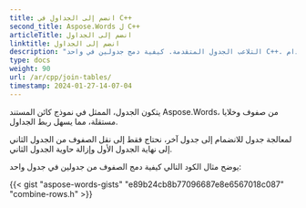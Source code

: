 ```yaml
---
title: انضم إلى الجداول في C++
second_title: Aspose.Words ل C++
articleTitle: انضم إلى الجداول
linktitle: انضم إلى الجداول
description: "التلاعب الجدول المتقدمة. كيفية دمج جدولين في واحد C++. انضم إلى الجداول باستخدام C++."
type: docs
weight: 90
url: /ar/cpp/join-tables/
timestamp: 2024-01-27-14-07-04
---
```


يتكون الجدول، الممثل في نموذج كائن المستند Aspose.Words، من صفوف وخلايا مستقلة، مما يسهل ربط الجداول.

لمعالجة جدول للانضمام إلى جدول آخر، نحتاج فقط إلى نقل الصفوف من الجدول الثاني إلى نهاية الجدول الأول وإزالة حاوية الجدول الثاني.

يوضح مثال الكود التالي كيفية دمج الصفوف من جدولين في جدول واحد:

{{< gist "aspose-words-gists" "e89b24cb8b77096687e8e6567018c087" "combine-rows.h" >}}
